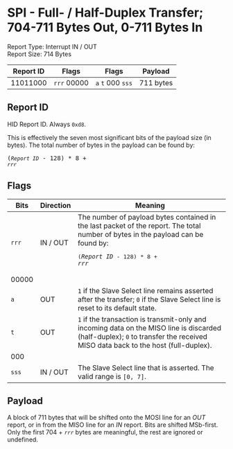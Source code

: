 
# SPI - Full- / Half-Duplex Transfer; 704-711 Bytes Out, 0-711 Bytes In
Report Type: Interrupt IN / OUT<br />
Report Size: 714 Bytes

| Report ID | Flags | Flags | Payload |
|-----------|-------|-------|---------|
| 11011000 | `rrr`&nbsp;00000 | `a`&nbsp;`t`&nbsp;000&nbsp;`sss` | 711 bytes |

## Report ID
HID Report ID.  Always `0xd8`.

This is effectively the seven most significant bits of the payload size (in bytes).  The total number of bytes in the payload can be found by: <pre>(*`Report ID`* - 128) * 8 + *`rrr`*</pre>

## Flags

| Bits  | Direction | Meaning |
|-------|-----------|---------|
| `rrr` | IN / OUT  | The number of payload bytes contained in the last packet of the report.  The total number of bytes in the payload can be found by: <pre>(*`Report ID`* - 128) * 8 + *`rrr`*</pre> |
| 00000 |          |                                                                       |
| `a`   | OUT      | `1` if the Slave Select line remains asserted after the transfer; `0` if the Slave Select line is reset to its default state. |
| `t`   | OUT      | `1` if the transaction is transmit-only and incoming data on the MISO line is discarded (half-duplex); `0` to transfer the received MISO data back to the host (full-duplex). |
| 000   |          |                                                                       |
| `sss` | IN / OUT | The Slave Select line that is asserted.  The valid range is `[0, 7]`. |

## Payload
A block of 711 bytes that will be shifted onto the MOSI line for an *OUT* report, or in from the MISO line for an *IN* report.  Bits are shifted MSb-first.  Only the first 704 + *`rrr`* bytes are meaningful, the rest are ignored or undefined.
